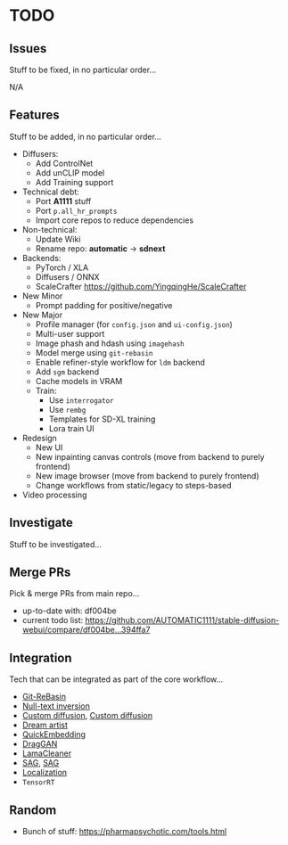 # TODO

## Issues

Stuff to be fixed, in no particular order...

N/A

## Features

Stuff to be added, in no particular order...

- Diffusers:
  - Add ControlNet
  - Add unCLIP model
  - Add Training support
- Technical debt:
  - Port **A1111** stuff
  - Port `p.all_hr_prompts`
  - Import core repos to reduce dependencies
- Non-technical:
  - Update Wiki
  - Rename repo: **automatic** -> **sdnext**
- Backends:
  - PyTorch / XLA
  - Diffusers / ONNX
  - ScaleCrafter <https://github.com/YingqingHe/ScaleCrafter>
- New Minor
  - Prompt padding for positive/negative
- New Major
  - Profile manager (for `config.json` and `ui-config.json`)
  - Multi-user support
  - Image phash and hdash using `imagehash`
  - Model merge using `git-rebasin`
  - Enable refiner-style workflow for `ldm` backend
  - Add `sgm` backend
  - Cache models in VRAM
  - Train:
    - Use `interrogator`
    - Use `rembg`
    - Templates for SD-XL training
    - Lora train UI
- Redesign
  - New UI
  - New inpainting canvas controls (move from backend to purely frontend)
  - New image browser (move from backend to purely frontend)
  - Change workflows from static/legacy to steps-based
- Video processing


## Investigate

Stuff to be investigated...

## Merge PRs

Pick & merge PRs from main repo...

- up-to-date with: df004be
- current todo list: <https://github.com/AUTOMATIC1111/stable-diffusion-webui/compare/df004be...394ffa7>

## Integration

Tech that can be integrated as part of the core workflow...

- [Git-ReBasin]([https://github.com/ogkalu2/Merge-Stable-Diffusion-models-without-distortion](https://github.com/vladmandic/automatic/issues/1176))
- [Null-text inversion](https://github.com/ouhenio/null-text-inversion-colab)
- [Custom diffusion](https://github.com/guaneec/custom-diffusion-webui), [Custom diffusion](https://www.cs.cmu.edu/~custom-diffusion/)
- [Dream artist](https://github.com/7eu7d7/DreamArtist-sd-webui-extension)
- [QuickEmbedding](https://github.com/ethansmith2000/QuickEmbedding)
- [DragGAN](https://github.com/XingangPan/DragGAN)
- [LamaCleaner](https://github.com/Sanster/lama-cleaner)
- [SAG](https://huggingface.co/docs/diffusers/v0.19.3/en/api/pipelines/self_attention_guidance), [SAG](https://github.com/ashen-sensored/sd_webui_SAG)
- [Localization](https://app.transifex.com/signup/open-source/)
- `TensorRT`

## Random

- Bunch of stuff: <https://pharmapsychotic.com/tools.html>
